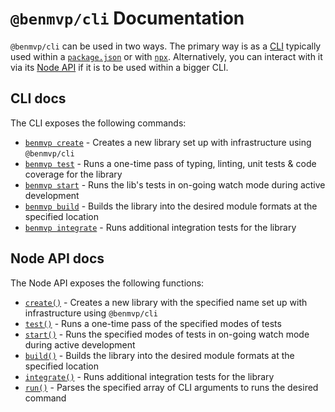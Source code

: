 # `@benmvp/cli` Documentation

`@benmvp/cli` can be used in two ways. The primary way is as a [CLI](cli/) typically used within a [`package.json`](https://docs.npmjs.com/files/package.json) or with [`npx`](https://github.com/zkat/npx). Alternatively, you can interact with it via its [Node API](api/) if it is to be used within a bigger CLI.

## CLI docs

The CLI exposes the following commands:

- [`benmvp create`](cli/create.md) - Creates a new library set up with infrastructure using `@benmvp/cli`
- [`benmvp test`](cli/test.md) - Runs a one-time pass of typing, linting, unit tests & code coverage for the library
- [`benmvp start`](cli/start.md) - Runs the lib's tests in on-going watch mode during active development
- [`benmvp build`](cli/build.md) - Builds the library into the desired module formats at the specified location
- [`benmvp integrate`](cli/integrate.md) - Runs additional integration tests for the library

## Node API docs

The Node API exposes the following functions:

- [`create()`](api/create.md) - Creates a new library with the specified name set up with infrastructure using `@benmvp/cli`
- [`test()`](api/test.md) - Runs a one-time pass of the specified modes of tests
- [`start()`](api/start.md) - Runs the specified modes of tests in on-going watch mode during active development
- [`build()`](api/build.md) - Builds the library into the desired module formats at the specified location
- [`integrate()`](api/integrate.md) - Runs additional integration tests for the library
- [`run()`](api/run.md) - Parses the specified array of CLI arguments to runs the desired command
